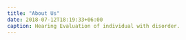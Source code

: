 ```yaml
---
title: "About Us"
date: 2018-07-12T18:19:33+06:00
caption: Hearing Evaluation of individual with disorder.
---
```


